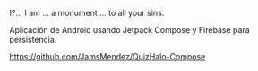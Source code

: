 I?... I am ... a monument ... to all your sins.

Aplicación de Android usando Jetpack Compose y Firebase para persistencia.

https://github.com/JamsMendez/QuizHalo-Compose
